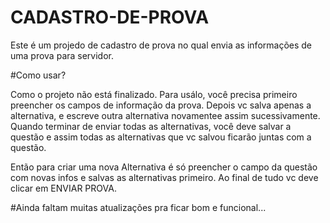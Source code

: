 # CADASTRO-DE-PROVA

Este é um projedo de cadastro de prova no qual envia as informações de uma prova para servidor.

#Como usar?

Como o projeto não está finalizado. Para usálo, você precisa primeiro preencher os campos de informação da prova.
Depois vc salva apenas a alternativa, e escreve outra alternativa novamentee assim sucessivamente.
Quando terminar de enviar todas as alternativas, você deve salvar a questão e assim  todas as alternativas que vc salvou ficarão juntas com a questão.

Então para criar uma nova Alternativa é só preencher o campo da questão com novas infos e salvas as alternativas primeiro.
Ao final de tudo vc deve clicar em ENVIAR PROVA.

#Ainda faltam muitas atualizações pra ficar bom e funcional...
